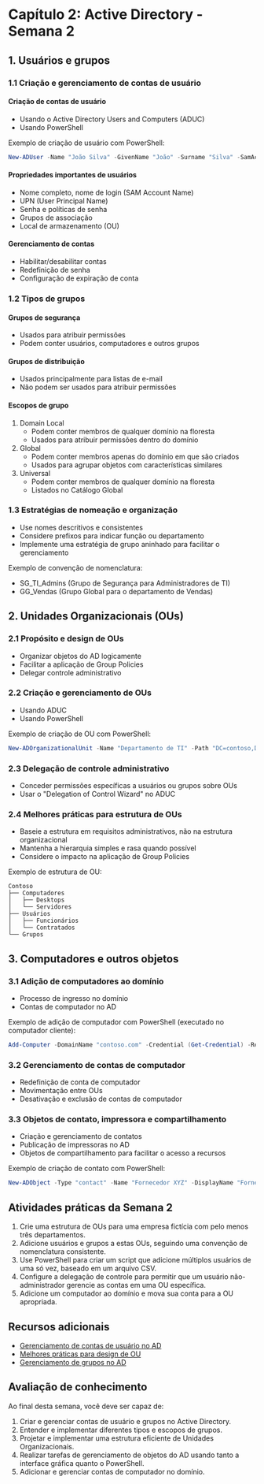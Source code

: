 # Capítulo 2: Active Directory - Semana 2

## 1. Usuários e grupos

### 1.1 Criação e gerenciamento de contas de usuário

#### Criação de contas de usuário
- Usando o Active Directory Users and Computers (ADUC)
- Usando PowerShell

Exemplo de criação de usuário com PowerShell:
```powershell
New-ADUser -Name "João Silva" -GivenName "João" -Surname "Silva" -SamAccountName "joao.silva" -UserPrincipalName "joao.silva@contoso.com" -AccountPassword (ConvertTo-SecureString "P@ssw0rd" -AsPlainText -Force) -Enabled $true
```

#### Propriedades importantes de usuários
- Nome completo, nome de login (SAM Account Name)
- UPN (User Principal Name)
- Senha e políticas de senha
- Grupos de associação
- Local de armazenamento (OU)

#### Gerenciamento de contas
- Habilitar/desabilitar contas
- Redefinição de senha
- Configuração de expiração de conta

### 1.2 Tipos de grupos

#### Grupos de segurança
- Usados para atribuir permissões
- Podem conter usuários, computadores e outros grupos

#### Grupos de distribuição
- Usados principalmente para listas de e-mail
- Não podem ser usados para atribuir permissões

#### Escopos de grupo
1. Domain Local
   - Podem conter membros de qualquer domínio na floresta
   - Usados para atribuir permissões dentro do domínio
2. Global
   - Podem conter membros apenas do domínio em que são criados
   - Usados para agrupar objetos com características similares
3. Universal
   - Podem conter membros de qualquer domínio na floresta
   - Listados no Catálogo Global

### 1.3 Estratégias de nomeação e organização
- Use nomes descritivos e consistentes
- Considere prefixos para indicar função ou departamento
- Implemente uma estratégia de grupo aninhado para facilitar o gerenciamento

Exemplo de convenção de nomenclatura:
- SG_TI_Admins (Grupo de Segurança para Administradores de TI)
- GG_Vendas (Grupo Global para o departamento de Vendas)

## 2. Unidades Organizacionais (OUs)

### 2.1 Propósito e design de OUs
- Organizar objetos do AD logicamente
- Facilitar a aplicação de Group Policies
- Delegar controle administrativo

### 2.2 Criação e gerenciamento de OUs
- Usando ADUC
- Usando PowerShell

Exemplo de criação de OU com PowerShell:
```powershell
New-ADOrganizationalUnit -Name "Departamento de TI" -Path "DC=contoso,DC=com"
```

### 2.3 Delegação de controle administrativo
- Conceder permissões específicas a usuários ou grupos sobre OUs
- Usar o "Delegation of Control Wizard" no ADUC

### 2.4 Melhores práticas para estrutura de OUs
- Baseie a estrutura em requisitos administrativos, não na estrutura organizacional
- Mantenha a hierarquia simples e rasa quando possível
- Considere o impacto na aplicação de Group Policies

Exemplo de estrutura de OU:
```
Contoso
├── Computadores
│   ├── Desktops
│   └── Servidores
├── Usuários
│   ├── Funcionários
│   └── Contratados
└── Grupos
```

## 3. Computadores e outros objetos

### 3.1 Adição de computadores ao domínio
- Processo de ingresso no domínio
- Contas de computador no AD

Exemplo de adição de computador com PowerShell (executado no computador cliente):
```powershell
Add-Computer -DomainName "contoso.com" -Credential (Get-Credential) -Restart
```

### 3.2 Gerenciamento de contas de computador
- Redefinição de conta de computador
- Movimentação entre OUs
- Desativação e exclusão de contas de computador

### 3.3 Objetos de contato, impressora e compartilhamento
- Criação e gerenciamento de contatos
- Publicação de impressoras no AD
- Objetos de compartilhamento para facilitar o acesso a recursos

Exemplo de criação de contato com PowerShell:
```powershell
New-ADObject -Type "contact" -Name "Fornecedor XYZ" -DisplayName "Fornecedor XYZ" -Path "OU=Contatos,DC=contoso,DC=com"
```

## Atividades práticas da Semana 2

1. Crie uma estrutura de OUs para uma empresa fictícia com pelo menos três departamentos.
2. Adicione usuários e grupos a estas OUs, seguindo uma convenção de nomenclatura consistente.
3. Use PowerShell para criar um script que adicione múltiplos usuários de uma só vez, baseado em um arquivo CSV.
4. Configure a delegação de controle para permitir que um usuário não-administrador gerencie as contas em uma OU específica.
5. Adicione um computador ao domínio e mova sua conta para a OU apropriada.

## Recursos adicionais
- [Gerenciamento de contas de usuário no AD](https://docs.microsoft.com/en-us/windows-server/identity/ad-ds/manage/manage-user-accounts-in-active-directory)
- [Melhores práticas para design de OU](https://docs.microsoft.com/en-us/windows-server/identity/ad-ds/plan/planning-ou-design)
- [Gerenciamento de grupos no AD](https://docs.microsoft.com/en-us/windows-server/identity/ad-ds/manage/manage-groups-in-active-directory)

## Avaliação de conhecimento
Ao final desta semana, você deve ser capaz de:
1. Criar e gerenciar contas de usuário e grupos no Active Directory.
2. Entender e implementar diferentes tipos e escopos de grupos.
3. Projetar e implementar uma estrutura eficiente de Unidades Organizacionais.
4. Realizar tarefas de gerenciamento de objetos do AD usando tanto a interface gráfica quanto o PowerShell.
5. Adicionar e gerenciar contas de computador no domínio.
